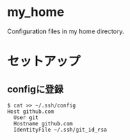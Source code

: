 my_home
=======

Configuration files in my home directory.

# セットアップ

## configに登録

```
$ cat >> ~/.ssh/config
Host github.com
  User git
  Hostname github.com
  IdentityFile ~/.ssh/git_id_rsa
```
